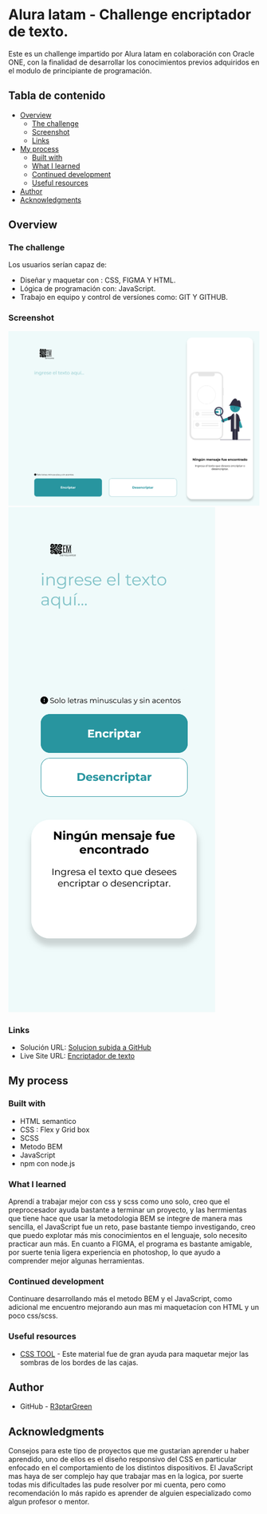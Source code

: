 # Alura latam - Challenge encriptador de texto.

Este es un challenge impartido por Alura latam en colaboración con Oracle ONE, con la finalidad de desarrollar los conocimientos previos adquiridos en el modulo de principiante de programación.


## Tabla de contenido

- [Overview](#overview)
  - [The challenge](#the-challenge)
  - [Screenshot](#screenshot)
  - [Links](#links)
- [My process](#my-process)
  - [Built with](#built-with)
  - [What I learned](#what-i-learned)
  - [Continued development](#continued-development)
  - [Useful resources](#useful-resources)
- [Author](#author)
- [Acknowledgments](#acknowledgments)


## Overview

### The challenge

Los usuarios serían capaz de:

- Diseñar y maquetar con : CSS, FIGMA Y HTML.
- Lógica de programación con: JavaScript.
- Trabajo en equipo y control de versíones como: GIT Y GITHUB.

### Screenshot

![](/Assets/Screen%20Shot%20D.png)
![](/Assets/Screenshot%20M.png)


### Links

- Solución URL: [Solucion subida a GitHub](https://github.com/R3ptarGreen/Text-Encryptor.git)
- Live Site URL: [Encriptador de texto](https://creative-brigadeiros-4f104e.netlify.app/)

## My process

### Built with

- HTML semantico
- CSS : Flex y Grid box
- SCSS 
- Metodo BEM
- JavaScript
- npm con node.js

### What I learned

Aprendí a trabajar mejor con css y scss como uno solo, creo que el preprocesador ayuda bastante a terminar un proyecto, y las herrmientas que tiene hace que usar la metodologia BEM se integre de manera mas sencilla, el JavaScript fue un reto, pase bastante tiempo investigando, creo que puedo explotar más mis conocimientos en el lenguaje, solo necesito practicar aun más. En cuanto a FIGMA, el programa es bastante amigable, por suerte tenia ligera experiencia en photoshop, lo que ayudo a comprender mejor algunas herramientas.

### Continued development

Continuare desarrollando más el metodo BEM y el JavaScript, como adicional me encuentro mejorando aun mas mi maquetacíon con HTML y un poco css/scss.


### Useful resources

- [CSS TOOL](https://cssgenerator.org/) - Este material fue de gran ayuda para maquetar mejor las sombras de los bordes de las cajas.

## Author

- GitHub - [R3ptarGreen](https://github.com/R3ptarGreen)

## Acknowledgments

Consejos para este tipo de proyectos que me gustarian aprender u haber aprendido, uno de ellos es el diseño responsivo del CSS en particular enfocado en el comportamiento de los distintos dispositivos. El JavaScript mas haya de ser complejo hay que trabajar mas en la logica, por suerte todas mis dificultades las pude resolver por mi cuenta, pero como recomendación lo más rapido es aprender de alguien especializado como algun profesor o mentor.
